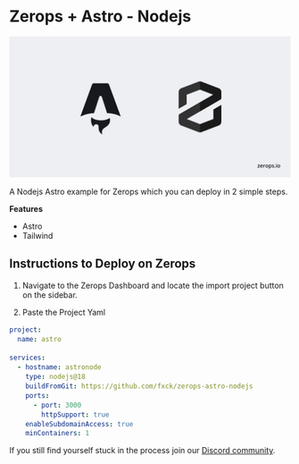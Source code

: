 # Zerops + Astro - Nodejs

![Header Image](/header.png)

A Nodejs Astro example for Zerops which you can deploy in 2 simple steps.

**Features**

- Astro
- Tailwind

## Instructions to Deploy on Zerops

1. Navigate to the Zerops Dashboard and locate the import project button on the sidebar.

2. Paste the Project Yaml

```yaml
project:
  name: astro

services:
  - hostname: astronode
    type: nodejs@18
    buildFromGit: https://github.com/fxck/zerops-astro-nodejs
    ports:
      - port: 3000
        httpSupport: true
    enableSubdomainAccess: true
    minContainers: 1
```

If you still find yourself stuck in the process join our [Discord community](https://discord.gg/5ptAqtpyvh).

